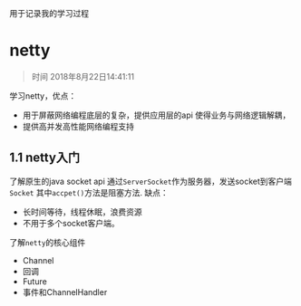 用于记录我的学习过程
# netty
> 时间 2018年8月22日14:41:11

 学习netty，优点：
   - 用于屏蔽网络编程底层的复杂，提供应用层的api
   使得业务与网络逻辑解耦，
   - 提供高并发高性能网络编程支持
## 1.1 netty入门
   了解原生的java socket api
   通过`ServerSocket`作为服务器，发送socket到客户端`Socket`
   其中`accpet()`方法是阻塞方法.
   缺点：
   - 长时间等待，线程休眠，浪费资源
   - 不用于多个socket客户端。
  
  了解`netty`的核心组件
  - Channel
  - 回调
  - Future
  - 事件和ChannelHandler